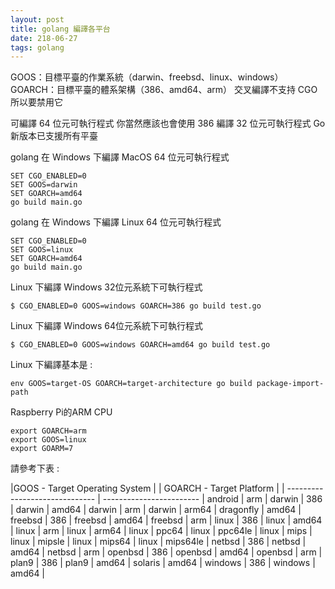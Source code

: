 ```yaml
---
layout: post
title: golang 編譯各平台
date: 218-06-27
tags: golang
---
```


GOOS：目標平臺的作業系統（darwin、freebsd、linux、windows） 
GOARCH：目標平臺的體系架構（386、amd64、arm） 
交叉編譯不支持 CGO 所以要禁用它

可編譯 64 位元可執行程式
你當然應該也會使用 386 編譯 32 位元可執行程式 
Go 新版本已支援所有平臺


golang 在 Windows 下編譯 MacOS 64 位元可執行程式

```
SET CGO_ENABLED=0
SET GOOS=darwin
SET GOARCH=amd64
go build main.go
```

golang 在 Windows 下編譯 Linux 64 位元可執行程式

```
SET CGO_ENABLED=0
SET GOOS=linux
SET GOARCH=amd64
go build main.go
```

Linux 下編譯 Windows 32位元系統下可執行程式
```
$ CGO_ENABLED=0 GOOS=windows GOARCH=386 go build test.go
```

Linux 下編譯 Windows 64位元系統下可執行程式
```
$ CGO_ENABLED=0 GOOS=windows GOARCH=amd64 go build test.go
```

Linux 下編譯基本是 :

```
env GOOS=target-OS GOARCH=target-architecture go build package-import-path
```

Raspberry Pi的ARM CPU

```
export GOARCH=arm
export GOOS=linux
export GOARM=7
```

請參考下表 :

|GOOS - Target Operating System |  | GOARCH - Target Platform |
| ------------------------------ | ------------------------ |
android | arm |
darwin | 386 |
darwin | amd64 |
darwin | arm |
darwin | arm64 |
dragonfly | amd64 |
freebsd | 386 |
freebsd | amd64 |
freebsd | arm |
linux | 386 |
linux | amd64 |
linux | arm |
linux | arm64 |
linux | ppc64 |
linux | ppc64le |
linux | mips |
linux | mipsle |
linux | mips64 |
linux | mips64le |
netbsd | 386 |
netbsd | amd64 |
netbsd | arm |
openbsd | 386 |
openbsd | amd64 |
openbsd | arm |
plan9 | 386 |
plan9 | amd64 |
solaris | amd64 |
windows | 386 |
windows | amd64 |
